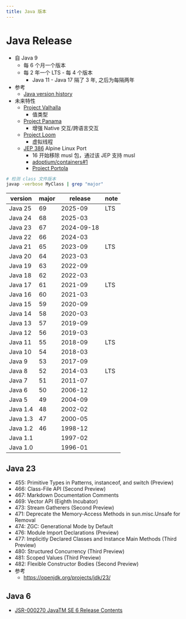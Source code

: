 ```yaml
---
title: Java 版本
---
```


# Java Release

- 自 Java 9
  - 每 6 个月一个版本
  - 每 2 年一个 LTS - 每 4 个版本
    - Java 11 - Java 17 隔了 3 年, 之后为每隔两年
- 参考
  - [Java version history](https://en.wikipedia.org/wiki/Java_version_history)
- 未来特性
  - [Project Valhalla](https://openjdk.java.net/projects/valhalla/)
    - 值类型
  - [Project Panama](https://openjdk.java.net/projects/panama/)
    - 增强 Native 交互/跨语言交互
  - [Project Loom](https://openjdk.java.net/projects/loom/)
    - 虚拟线程
  - [JEP 386](https://openjdk.java.net/jeps/386) Alpine Linux Port
    - 16 开始移除 musl 包，通过该 JEP 支持 musl
    - [adoptium/containers#1](https://github.com/adoptium/containers/issues/1)
    - [Project Portola](https://openjdk.java.net/projects/portola)

```bash
# 检测 class 文件版本
javap -verbose MyClass | grep "major"
```

| version  | major | release    | note |
| -------- | ----- | ---------- | ---- |
| Java 25  | 69    | 2025-09    | LTS  |
| Java 24  | 68    | 2025-03    |      |
| Java 23  | 67    | 2024-09-18 |      |
| Java 22  | 66    | 2024-03    |      |
| Java 21  | 65    | 2023-09    | LTS  |
| Java 20  | 64    | 2023-03    |      |
| Java 19  | 63    | 2022-09    |      |
| Java 18  | 62    | 2022-03    |      |
| Java 17  | 61    | 2021-09    | LTS  |
| Java 16  | 60    | 2021-03    |      |
| Java 15  | 59    | 2020-09    |      |
| Java 14  | 58    | 2020-03    |      |
| Java 13  | 57    | 2019-09    |      |
| Java 12  | 56    | 2019-03    |      |
| Java 11  | 55    | 2018-09    | LTS  |
| Java 10  | 54    | 2018-03    |      |
| Java 9   | 53    | 2017-09    |      |
| Java 8   | 52    | 2014-03    | LTS  |
| Java 7   | 51    | 2011-07    |      |
| Java 6   | 50    | 2006-12    |      |
| Java 5   | 49    | 2004-09    |      |
| Java 1.4 | 48    | 2002-02    |      |
| Java 1.3 | 47    | 2000-05    |      |
| Java 1.2 | 46    | 1998-12    |      |
| Java 1.1 |       | 1997-02    |      |
| Java 1.0 |       | 1996-01    |      |

## Java 23

- 455: Primitive Types in Patterns, instanceof, and switch (Preview)
- 466: Class-File API (Second Preview)
- 467: Markdown Documentation Comments
- 469: Vector API (Eighth Incubator)
- 473: Stream Gatherers (Second Preview)
- 471: Deprecate the Memory-Access Methods in sun.misc.Unsafe for Removal
- 474: ZGC: Generational Mode by Default
- 476: Module Import Declarations (Preview)
- 477: Implicitly Declared Classes and Instance Main Methods (Third Preview)
- 480: Structured Concurrency (Third Preview)
- 481: Scoped Values (Third Preview)
- 482: Flexible Constructor Bodies (Second Preview)
- 参考
  - https://openjdk.org/projects/jdk/23/

## Java 6

- [JSR-000270 JavaTM SE 6 Release Contents](https://jcp.org/aboutJava/communityprocess/maintenance/jsr270/index.html)
